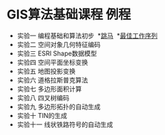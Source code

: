 # GIS算法基础课程 例程

* 实验一 编程基础和算法初步
  *[跳马]()
  *[最佳工作序列](http://www.geothinking.cn/gisalgorithm_examples/public/zuijiaxulie.html)
* 实验二 空间对象几何特征编码
* 实验三 ESRI Shape数据模型
* 实验四 空间平面坐标变换
* 实验五 地图投影变换
* 实验六 道格拉斯普克算法
* 实验七 多边形面积计算
* 实验八 四叉树编码
* 实验九 多边形拓扑的自动生成
* 实验十 TIN的生成
* 实验十一 线状铁路符号的自动生成
